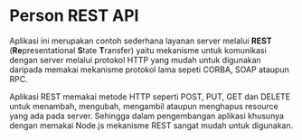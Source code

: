 # Person REST API


Aplikasi ini merupakan contoh sederhana layanan server melalui **REST** (**Re**presentational **S**tate **T**ransfer) yaitu mekanisme untuk komunikasi dengan server melalui protokol HTTP yang mudah untuk digunakan daripada memakai mekanisme protokol lama sepeti CORBA, SOAP ataupun RPC. 

Aplikasi REST memakai metode HTTP seperti POST, PUT, GET dan DELETE untuk menambah, mengubah, mengambil ataupun menghapus resource yang ada pada server. Sehingga dalam pengembangan aplikasi khusunya dengan memakai Node.js mekanisme REST sangat mudah untuk digunakan.
